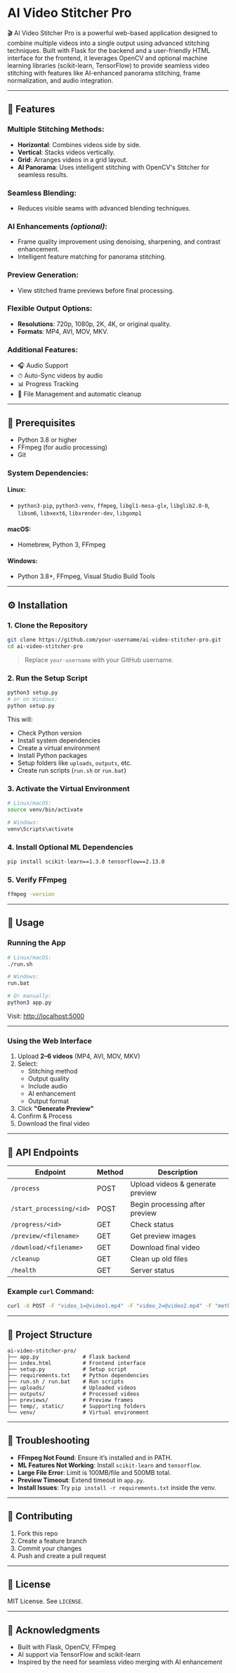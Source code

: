 
# AI Video Stitcher Pro

🎬 AI Video Stitcher Pro is a powerful web-based application designed to combine multiple videos into a single output using advanced stitching techniques. Built with Flask for the backend and a user-friendly HTML interface for the frontend, it leverages OpenCV and optional machine learning libraries (scikit-learn, TensorFlow) to provide seamless video stitching with features like AI-enhanced panorama stitching, frame normalization, and audio integration.

---

## 🚀 Features

### Multiple Stitching Methods:
- **Horizontal**: Combines videos side by side.
- **Vertical**: Stacks videos vertically.
- **Grid**: Arranges videos in a grid layout.
- **AI Panorama**: Uses intelligent stitching with OpenCV's Stitcher for seamless results.

### Seamless Blending:
- Reduces visible seams with advanced blending techniques.

### AI Enhancements *(optional)*:
- Frame quality improvement using denoising, sharpening, and contrast enhancement.
- Intelligent feature matching for panorama stitching.

### Preview Generation:
- View stitched frame previews before final processing.

### Flexible Output Options:
- **Resolutions**: 720p, 1080p, 2K, 4K, or original quality.
- **Formats**: MP4, AVI, MOV, MKV.

### Additional Features:
- 🎧 Audio Support
- ⏱ Auto-Sync videos by audio
- 📊 Progress Tracking
- 🧹 File Management and automatic cleanup

---

## 🧰 Prerequisites

- Python 3.8 or higher
- FFmpeg (for audio processing)
- Git

### System Dependencies:

#### Linux:
- `python3-pip`, `python3-venv`, `ffmpeg`, `libgl1-mesa-glx`, `libglib2.0-0`, `libsm6`, `libxext6`, `libxrender-dev`, `libgomp1`

#### macOS:
- Homebrew, Python 3, FFmpeg

#### Windows:
- Python 3.8+, FFmpeg, Visual Studio Build Tools

---

## ⚙️ Installation

### 1. Clone the Repository

```bash
git clone https://github.com/your-username/ai-video-stitcher-pro.git
cd ai-video-stitcher-pro
```

> Replace `your-username` with your GitHub username.

### 2. Run the Setup Script

```bash
python3 setup.py
# or on Windows:
python setup.py
```

This will:
- Check Python version
- Install system dependencies
- Create a virtual environment
- Install Python packages
- Setup folders like `uploads`, `outputs`, etc.
- Create run scripts (`run.sh` or `run.bat`)

### 3. Activate the Virtual Environment

```bash
# Linux/macOS:
source venv/bin/activate

# Windows:
venv\Scripts\activate
```

### 4. Install Optional ML Dependencies

```bash
pip install scikit-learn==1.3.0 tensorflow==2.13.0
```

### 5. Verify FFmpeg

```bash
ffmpeg -version
```

---

## 🧪 Usage

### Running the App

```bash
# Linux/macOS:
./run.sh

# Windows:
run.bat

# Or manually:
python3 app.py
```

Visit: [http://localhost:5000](http://localhost:5000)

---

### Using the Web Interface

1. Upload **2–6 videos** (MP4, AVI, MOV, MKV)
2. Select:
   - Stitching method
   - Output quality
   - Include audio
   - AI enhancement
   - Output format
3. Click **"Generate Preview"**
4. Confirm & Process
5. Download the final video

---

## 📡 API Endpoints

| Endpoint               | Method | Description                           |
|------------------------|--------|---------------------------------------|
| `/process`             | POST   | Upload videos & generate preview      |
| `/start_processing/<id>` | POST | Begin processing after preview        |
| `/progress/<id>`       | GET    | Check status                          |
| `/preview/<filename>`  | GET    | Get preview images                    |
| `/download/<filename>` | GET    | Download final video                  |
| `/cleanup`             | GET    | Clean up old files                    |
| `/health`              | GET    | Server status                         |

### Example `curl` Command:

```bash
curl -X POST -F "video_1=@video1.mp4" -F "video_2=@video2.mp4" -F "method=horizontal" -F "quality=1080p" -F "format=mp4" http://localhost:5000/process
```

---

## 📁 Project Structure

```
ai-video-stitcher-pro/
├── app.py              # Flask backend
├── index.html          # Frontend interface
├── setup.py            # Setup script
├── requirements.txt    # Python dependencies
├── run.sh / run.bat    # Run scripts
├── uploads/            # Uploaded videos
├── outputs/            # Processed videos
├── previews/           # Preview frames
├── temp/, static/      # Supporting folders
└── venv/               # Virtual environment
```

---

## 🧩 Troubleshooting

- **FFmpeg Not Found**: Ensure it’s installed and in PATH.
- **ML Features Not Working**: Install `scikit-learn` and `tensorflow`.
- **Large File Error**: Limit is 100MB/file and 500MB total.
- **Preview Timeout**: Extend timeout in `app.py`.
- **Install Issues**: Try `pip install -r requirements.txt` inside the venv.

---

## 🤝 Contributing

1. Fork this repo
2. Create a feature branch
3. Commit your changes
4. Push and create a pull request

---

## 📄 License

MIT License. See `LICENSE`.

---

## 🙏 Acknowledgments

- Built with Flask, OpenCV, FFmpeg
- AI support via TensorFlow and scikit-learn
- Inspired by the need for seamless video merging with AI enhancement
